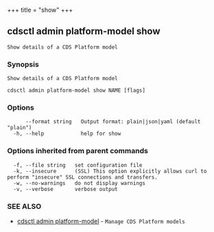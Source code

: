 +++
title = "show"
+++
## cdsctl admin platform-model show

`Show details of a CDS Platform model`

### Synopsis

`Show details of a CDS Platform model`

```
cdsctl admin platform-model show NAME [flags]
```

### Options

```
      --format string   Output format: plain|json|yaml (default "plain")
  -h, --help            help for show
```

### Options inherited from parent commands

```
  -f, --file string   set configuration file
  -k, --insecure      (SSL) This option explicitly allows curl to perform "insecure" SSL connections and transfers.
  -w, --no-warnings   do not display warnings
  -v, --verbose       verbose output
```

### SEE ALSO

* [cdsctl admin platform-model](/cli/cdsctl/admin/platform-model/)	 - `Manage CDS Platform models`

